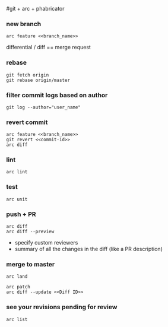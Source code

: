 #git + arc + phabricator

### new branch

    arc feature <<branch_name>>

differential / diff == merge request

### rebase

    git fetch origin
    git rebase origin/master

### filter commit logs based on author

    git log --author="user_name"

### revert commit

    arc feature <<branch_name>>
    git revert <<commit-id>>
    arc diff

### lint

    arc lint

### test

    arc unit

### push + PR

    arc diff
    arc diff --preview

- specify custom reviewers
- summary of all the changes in the diff (like a PR description)

### merge to master

    arc land
    
    arc patch
    arc diff --update <<Diff ID>>

### see your revisions pending for review

    arc list

